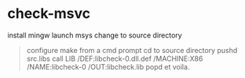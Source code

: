 check-msvc
==========
install mingw
launch msys
change to source directory
>configure
>make
from a cmd prompt cd to source directory
>pushd src\.libs
>call LIB /DEF:libcheck-0.dll.def /MACHINE:X86 /NAME:libcheck-0 /OUT:libcheck.lib
>popd
et voila.
